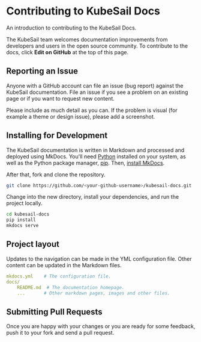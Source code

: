 # Contributing to KubeSail Docs

An introduction to contributing to the KubeSail Docs.

The KubeSail team welcomes documentation improvements from developers and
users in the open source community. To contribute to the docs, click **Edit on GitHub** at the top of this page.

## Reporting an Issue

Anyone with a GitHub account can file an issue (bug report) against the KubeSail documentation. File an issue if you see a problem on an existing page or if you want to request new content.

Please include as much detail as you can. If the problem is visual (for example a theme or design issue), please add a screenshot.

## Installing for Development

The KubeSail documentation is written in Markdown and processed and deployed using MkDocs. You'll need [Python] installed on your system, as well as the Python package manager, [pip]. Then, [install MkDocs].

After that, fork and clone the repository.

```bash
git clone https://github.com/<your-github-username>/kubesail-docs.git
```

Change into the new directory, install your dependencies, and run the project locally.

```bash
cd kubesail-docs
pip install
mkdocs serve
```

## Project layout

Updates to the navigation can be made in the YML configuration file. Other content can be updated in the Markdown files.

```yml
mkdocs.yml    # The configuration file.
docs/
    README.md  # The documentation homepage.
    ...       # Other markdown pages, images and other files.
```

## Submitting Pull Requests

Once you are happy with your changes or you are ready for some feedback, push
it to your fork and send a pull request.

[Python]: https://www.python.org/
[pip]: https://pip.readthedocs.io/en/stable/installing/
[install MkDocs]: https://www.mkdocs.org/#installation
